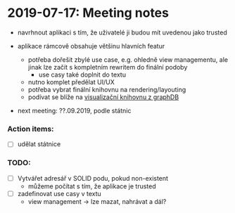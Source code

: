 # 2019-07-17: Meeting notes
- navrhnout aplikaci s tím, že uživatelé ji budou mít uvedenou jako trusted
- aplikace rámcově obsahuje většinu hlavních featur
    - potřeba dořešit zbylé use case, e.g. ohledně view managementu,
    ale jinak lze začít s kompletním rewritem do finální podoby
        - use casy také doplnit do textu
    - nutno komplet předělat UI/UX
    - potřeba vybrat finální knihovnu na rendering/layouting
    - podívat se blíže na [visualizační knihovnu z graphDB](https://graphdb.opendata.cz/graphs-visualizations?config=8e82dbf8651d4052813e3b1027b1cfa2&uri=https:%2F%2Feon.opendata.cz%2Fresource%2FInstallationVirtualUsagePointForDeregulatedMarket%2F859182400206246955)

- next meeting: ??.09.2019, podle státnic

### Action items:
- [ ] udělat státnice

### TODO:
- [ ] Vytvářet adresář v SOLID podu, pokud non-existent
    - můžeme počítat s tím, že aplikace je trusted
- [ ] zadefinovat use casy v textu
    - view management -> lze mazat, nahrávat a dál?
